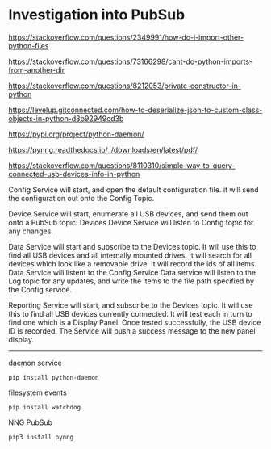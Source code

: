 # Investigation into PubSub

https://stackoverflow.com/questions/2349991/how-do-i-import-other-python-files

https://stackoverflow.com/questions/73166298/cant-do-python-imports-from-another-dir

https://stackoverflow.com/questions/8212053/private-constructor-in-python

https://levelup.gitconnected.com/how-to-deserialize-json-to-custom-class-objects-in-python-d8b92949cd3b

https://pypi.org/project/python-daemon/

https://pynng.readthedocs.io/_/downloads/en/latest/pdf/

https://stackoverflow.com/questions/8110310/simple-way-to-query-connected-usb-devices-info-in-python

Config Service will start, and open the default configuration file. it will send the configuration out onto the Config Topic.

Device Service will start, enumerate all USB devices, and send them out onto a PubSub topic: Devices
Device Service will listen to Config topic for any changes.

Data Service will start and subscribe to the Devices topic. It will use this to find all USB devices and all internally mounted drives. It will search for all devices which look like a removable drive. 
It will record the ids of all items. 
Data Service will listent to the Config Service
Data service will listen to the Log topic for any updates, and write the items to the file path specified by the Config service.

Reporting Service will start, and subscribe to the Devices topic. It will use this to find all USB devices currently connected. It will test each in turn to find one which is a Display Panel. Once tested successfully, the USB device ID is recorded. The Service will push a success message to the new panel display.

----


daemon service
```
pip install python-daemon
```

filesystem events
```
pip install watchdog
```

NNG PubSub
```
pip3 install pynng
```




